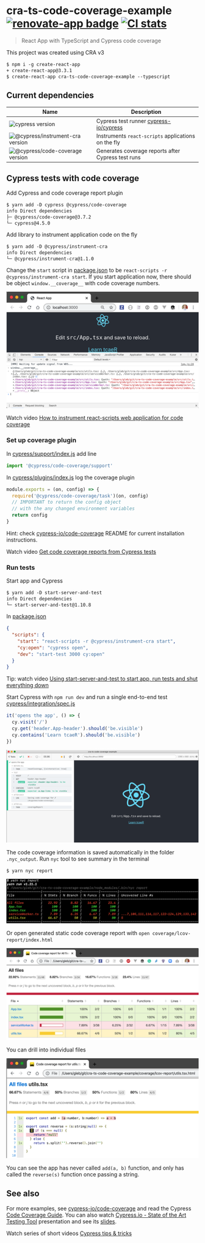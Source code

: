 # cra-ts-code-coverage-example [![renovate-app badge][renovate-badge]][renovate-app] [![CI stats](https://github.com/bahmutov/cra-ts-code-coverage-example/workflows/test/badge.svg?branch=master)](.github/workflows/test.yml)
> React App with TypeScript and Cypress code coverage

This project was created using CRA v3

```shell
$ npm i -g create-react-app
+ create-react-app@3.3.1
$ create-react-app cra-ts-code-coverage-example --typescript
```

## Current dependencies

Name | Description
--- | ---
![cypress version](https://img.shields.io/badge/cypress-4.6.0-brightgreen) | Cypress test runner [cypress-io/cypress](https://github.com/cypress-io/cypress)
![@cypress/instrument-cra version](https://img.shields.io/badge/@cypress/instrument--cra-1.1.1-brightgreen) | Instruments `react-scripts` applications on the fly
![@cypress/code-coverage version](https://img.shields.io/badge/@cypress/code--coverage-3.7.5-brightgreen) | Generates coverage reports after Cypress test runs


## Cypress tests with code coverage

Add Cypress and code coverage report plugin

```shell
$ yarn add -D cypress @cypress/code-coverage
info Direct dependencies
├─ @cypress/code-coverage@3.7.2
└─ cypress@4.5.0
```

Add library to instrument application code on the fly

```shell
$ yarn add -D @cypress/instrument-cra
info Direct dependencies
└─ @cypress/instrument-cra@1.1.0
```

Change the `start` script in [package.json](package.json) to be `react-scripts -r @cypress/instrument-cra start`. If you start application now, there should be object `window.__coverage__` with code coverage numbers.

![code coverage object](images/coverage-object.png)

Watch video [How to instrument react-scripts web application for code coverage](https://youtu.be/edgeQZ8UpD0)

### Set up coverage plugin

In [cypress/support/index.js](cypress/support/index.js) add line

```js
import '@cypress/code-coverage/support'
```

In [cypress/plugins/index.js](cypress/plugins/index.js) log the coverage plugin

```js
module.exports = (on, config) => {
  require('@cypress/code-coverage/task')(on, config)
  // IMPORTANT to return the config object
  // with the any changed environment variables
  return config
}
```

Hint: check [cypress-io/code-coverage](https://github.com/cypress-io/code-coverage) README for current installation instructions.

Watch video [Get code coverage reports from Cypress tests](https://youtu.be/y8StkffYra0)

### Run tests

Start app and Cypress

```shell
$ yarn add -D start-server-and-test
info Direct dependencies
└─ start-server-and-test@1.10.8
```

In [package.json](package.json)

```json
{
  "scripts": {
    "start": "react-scripts -r @cypress/instrument-cra start",
    "cy:open": "cypress open",
    "dev": "start-test 3000 cy:open"
  }
}
```

Tip: watch video [Using start-server-and-test to start app, run tests and shut everything down](https://youtu.be/mYXXSvcmQ6Y)

Start Cypress with `npm run dev` and run a single end-to-end test [cypress/integration/spec.js](cypress/integration/spec.js)

```js
it('opens the app', () => {
  cy.visit('/')
  cy.get('header.App-header').should('be.visible')
  cy.contains('Learn tcaeR').should('be.visible')
})
```

![test](images/test.png)

The code coverage information is saved automatically in the folder `.nyc_output`. Run `nyc` tool to see summary in the terminal

```shell
$ yarn nyc report
```

![Yarn report](images/yarn-report.png)

Or open generated static code coverage report with `open coverage/lcov-report/index.html`

![Coverage](images/coverage.png)

You can drill into individual files

![Utils coverage](images/utils-coverage.png)

You can see the app has never called `add(a, b)` function, and only has called the `reverse(s)` function once passing a string.

## See also

For more examples, see [cypress-io/code-coverage](https://github.com/cypress-io/code-coverage#examples) and read the Cypress [Code Coverage Guide](http://on.cypress.io/code-coverage). You can also watch [Cypress.io - State of the Art Testing Tool](https://www.youtube.com/watch?v=JL3QKQO80fs) presentation and see its [slides](https://slides.com/bahmutov/state-of-the-art).

Watch series of short videos [Cypress tips & tricks](https://www.youtube.com/playlist?list=PLP9o9QNnQuAYYRpJzDNWpeuOVTwxmIxcI)

[renovate-badge]: https://img.shields.io/badge/renovate-app-blue.svg
[renovate-app]: https://renovateapp.com/
